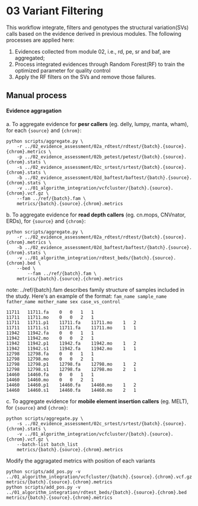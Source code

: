 # 03 Variant Filtering
This workflow integrate, filters and genotypes the structural variation(SVs) calls based on the evidence derived in previous modules. The following processes are applied here:
1. Evidences collected from module 02, i.e., rd, pe, sr and baf, are aggregated;
2. Process integrated evidences through Random Forest(RF) to train the optimized parameter for quality control
3. Apply the RF filters on the SVs and remove those failures.

## Manual process
#### Evidence aggragation
a. To aggregate evidence for **pesr callers** (eg. delly, lumpy, manta, wham), for each `{source}` and `{chrom}`: 
```
python scripts/aggregate.py \
	-r ../02_evidence_assessment/02a_rdtest/rdtest/{batch}.{source}.{chrom}.metrics \
	-p ../02_evidence_assessment/02b_petest/petest/{batch}.{source}.{chrom}.stats \
	-s ../02_evidence_assessment/02c_srtest/srtest/{batch}.{source}.{chrom}.stats \
	-b ../02_evidence_assessment/02d_baftest/baftest/{batch}.{source}.{chrom}.stats \
	-v ../01_algorithm_integration/vcfcluster/{batch}.{source}.{chrom}.vcf.gz \
	--fam ../ref/{batch}.fam \
	metrics/{batch}.{source}.{chrom}.metrics
```

b. To aggregate evidence for **read depth callers** (eg. cn.mops, CNVnator, ERDs), for `{source}` and `{chrom}`: 
```
python scripts/aggregate.py \
	-r ../02_evidence_assessment/02a_rdtest/rdtest/{batch}.{source}.{chrom}.metrics \
	-b ../02_evidence_assessment/02d_baftest/baftest/{batch}.{source}.{chrom}.stats \
	-v ../01_algorithm_integration/rdtest_beds/{batch}.{source}.{chrom}.bed \
	--bed \
        --fam ../ref/{batch}.fam \
	metrics/{batch}.{source}.{chrom}.metrics
```
note:  ../ref/{batch}.fam describes family structure of samples included in the study. Here's an example of the format:
`fam_name sample_name father_name mother_name sex case_vs_control`
```
11711	11711.fa	0	0	1	1
11711	11711.mo	0	0	2	1
11711	11711.p1	11711.fa	11711.mo	1	2
11711	11711.s1	11711.fa	11711.mo	1	1
11942	11942.fa	0	0	1	1
11942	11942.mo	0	0	2	1
11942	11942.p1	11942.fa	11942.mo	1	2
11942	11942.s1	11942.fa	11942.mo	1	1
12798	12798.fa	0	0	1	1
12798	12798.mo	0	0	2	1
12798	12798.p1	12798.fa	12798.mo	1	2
12798	12798.s1	12798.fa	12798.mo	2	1
14460	14460.fa	0	0	1	1
14460	14460.mo	0	0	2	1
14460	14460.p1	14460.fa	14460.mo	1	2
14460	14460.s1	14460.fa	14460.mo	2	1
```


c. To aggregate evidence for **mobile element insertion callers** (eg. MELT), for `{source}` and `{chrom}`: 
```
python scripts/aggregate.py \
	-s ../02_evidence_assessment/02c_srtest/srtest/{batch}.{source}.{chrom}.stats \
	-v ../01_algorithm_integration/vcfcluster/{batch}.{source}.{chrom}.vcf.gz \
	--batch-list batch_list
	metrics/{batch}.{source}.{chrom}.metrics
```

Modify the aggragated metrics with position of each variants
```
python scripts/add_pos.py -v ../01_algorithm_integration/vcfcluster/{batch}.{source}.{chrom}.vcf.gz metrics/{batch}.{source}.{chrom}.metrics
python scripts/add_pos.py -v ../01_algorithm_integration/rdtest_beds/{batch}.{source}.{chrom}.bed metrics/{batch}.{source}.{chrom}.metrics
